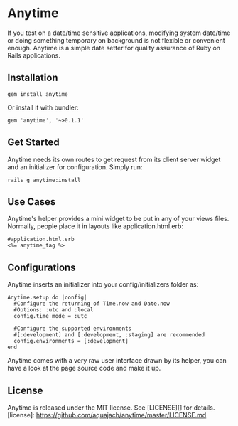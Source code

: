 # Anytime
If you test on a date/time sensitive applications, modifying system date/time or doing something temporary on background is not flexible or convenient enough.
Anytime is a simple date setter for quality assurance of Ruby on Rails applications.

## <a name="installation">Installation</a>
    gem install anytime
Or install it with bundler:

    gem 'anytime', '~>0.1.1'

## <a name="getStarted">Get Started</a>
Anytime needs its own routes to get request from its client server widget and an initializer for configuration. Simply run:

    rails g anytime:install

## <a name="useCases">Use Cases</a>
Anytime's helper provides a mini widget to be put in any of your views files. Normally, people place it in layouts like application.html.erb:

    #application.html.erb
    <%= anytime_tag %>

## <a name="configurations">Configurations</a>
Anytime inserts an initializer into your config/initializers folder as:

    Anytime.setup do |config|
      #Configure the returning of Time.now and Date.now
      #Options: :utc and :local
      config.time_mode = :utc

      #Configure the supported environments
      #[:development] and [:development, :staging] are recommended
      config.environments = [:development]
    end

Anytime comes with a very raw user interface drawn by its helper, you can have a look at the page source code and make it up.

## <a name="license">License</a>
Anytime is released under the MIT license. See [LICENSE][] for details.
[license]: https://github.com/aquajach/anytime/master/LICENSE.md